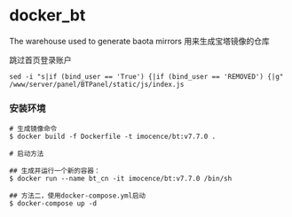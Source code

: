 # docker_bt
The warehouse used to generate baota mirrors
用来生成宝塔镜像的仓库

跳过首页登录账户
```
sed -i "s|if (bind_user == 'True') {|if (bind_user == 'REMOVED') {|g" /www/server/panel/BTPanel/static/js/index.js
```


### 安装环境
    
    # 生成镜像命令
    $ docker build -f Dockerfile -t imocence/bt:v7.7.0 .

    # 启动方法

    ## 生成并运行一个新的容器：
    $ docker run --name bt_cn -it imocence/bt:v7.7.0 /bin/sh

    ## 方法二，使用docker-compose.yml启动
    $ docker-compose up -d